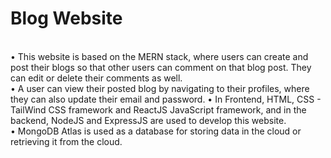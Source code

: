 # Blog Website
<br>
• This website is based on the MERN stack, where users can create and post their blogs so that other users can comment on that blog post. They can edit or delete their comments as well. <br>
• A user can view their posted blog by navigating to their profiles, where they can also update their email and password. 
• In Frontend, HTML, CSS - TailWind CSS framework and ReactJS JavaScript framework, and in the backend, NodeJS and ExpressJS are used to develop this website. <br>
• MongoDB Atlas is used as a database for storing data in the cloud or retrieving it from the cloud. <br>